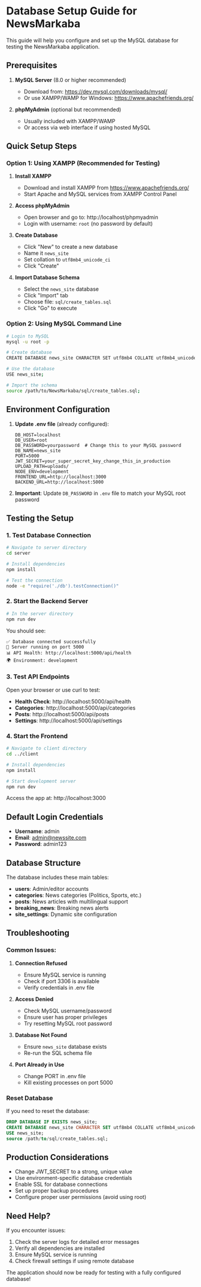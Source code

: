 # Database Setup Guide for NewsMarkaba

This guide will help you configure and set up the MySQL database for testing the NewsMarkaba application.

## Prerequisites

1. **MySQL Server** (8.0 or higher recommended)
   - Download from: https://dev.mysql.com/downloads/mysql/
   - Or use XAMPP/WAMP for Windows: https://www.apachefriends.org/

2. **phpMyAdmin** (optional but recommended)
   - Usually included with XAMPP/WAMP
   - Or access via web interface if using hosted MySQL

## Quick Setup Steps

### Option 1: Using XAMPP (Recommended for Testing)

1. **Install XAMPP**
   - Download and install XAMPP from https://www.apachefriends.org/
   - Start Apache and MySQL services from XAMPP Control Panel

2. **Access phpMyAdmin**
   - Open browser and go to: http://localhost/phpmyadmin
   - Login with username: `root` (no password by default)

3. **Create Database**
   - Click "New" to create a new database
   - Name it `news_site`
   - Set collation to `utf8mb4_unicode_ci`
   - Click "Create"

4. **Import Database Schema**
   - Select the `news_site` database
   - Click "Import" tab
   - Choose file: `sql/create_tables.sql`
   - Click "Go" to execute

### Option 2: Using MySQL Command Line

```bash
# Login to MySQL
mysql -u root -p

# Create database
CREATE DATABASE news_site CHARACTER SET utf8mb4 COLLATE utf8mb4_unicode_ci;

# Use the database
USE news_site;

# Import the schema
source /path/to/NewsMarkaba/sql/create_tables.sql;
```

## Environment Configuration

1. **Update .env file** (already configured):
   ```env
   DB_HOST=localhost
   DB_USER=root
   DB_PASSWORD=yourpassword  # Change this to your MySQL password
   DB_NAME=news_site
   PORT=5000
   JWT_SECRET=your_super_secret_key_change_this_in_production
   UPLOAD_PATH=uploads/
   NODE_ENV=development
   FRONTEND_URL=http://localhost:3000
   BACKEND_URL=http://localhost:5000
   ```

2. **Important**: Update `DB_PASSWORD` in `.env` file to match your MySQL root password

## Testing the Setup

### 1. Test Database Connection

```bash
# Navigate to server directory
cd server

# Install dependencies
npm install

# Test the connection
node -e "require('./db').testConnection()"
```

### 2. Start the Backend Server

```bash
# In the server directory
npm run dev
```

You should see:
```
✅ Database connected successfully
🚀 Server running on port 5000
📊 API Health: http://localhost:5000/api/health
🌍 Environment: development
```

### 3. Test API Endpoints

Open your browser or use curl to test:

- **Health Check**: http://localhost:5000/api/health
- **Categories**: http://localhost:5000/api/categories
- **Posts**: http://localhost:5000/api/posts
- **Settings**: http://localhost:5000/api/settings

### 4. Start the Frontend

```bash
# Navigate to client directory
cd ../client

# Install dependencies
npm install

# Start development server
npm run dev
```

Access the app at: http://localhost:3000

## Default Login Credentials

- **Username**: admin
- **Email**: admin@newssite.com
- **Password**: admin123

## Database Structure

The database includes these main tables:

- **users**: Admin/editor accounts
- **categories**: News categories (Politics, Sports, etc.)
- **posts**: News articles with multilingual support
- **breaking_news**: Breaking news alerts
- **site_settings**: Dynamic site configuration

## Troubleshooting

### Common Issues:

1. **Connection Refused**
   - Ensure MySQL service is running
   - Check if port 3306 is available
   - Verify credentials in .env file

2. **Access Denied**
   - Check MySQL username/password
   - Ensure user has proper privileges
   - Try resetting MySQL root password

3. **Database Not Found**
   - Ensure `news_site` database exists
   - Re-run the SQL schema file

4. **Port Already in Use**
   - Change PORT in .env file
   - Kill existing processes on port 5000

### Reset Database

If you need to reset the database:

```sql
DROP DATABASE IF EXISTS news_site;
CREATE DATABASE news_site CHARACTER SET utf8mb4 COLLATE utf8mb4_unicode_ci;
USE news_site;
source /path/to/sql/create_tables.sql;
```

## Production Considerations

- Change JWT_SECRET to a strong, unique value
- Use environment-specific database credentials
- Enable SSL for database connections
- Set up proper backup procedures
- Configure proper user permissions (avoid using root)

## Need Help?

If you encounter issues:
1. Check the server logs for detailed error messages
2. Verify all dependencies are installed
3. Ensure MySQL service is running
4. Check firewall settings if using remote database

The application should now be ready for testing with a fully configured database!